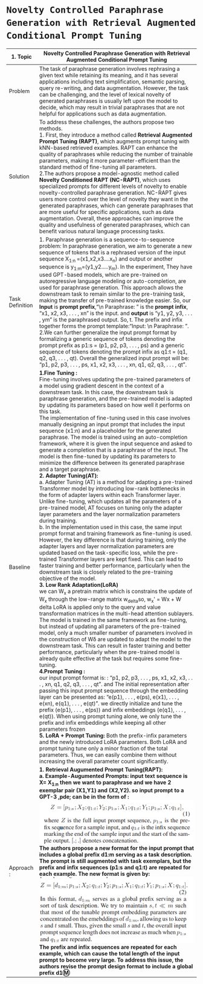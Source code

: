 # `Novelty Controlled Paraphrase Generation with Retrieval Augmented Conditional Prompt Tuning`


| 1. Topic | Novelty Controlled Paraphrase Generation with Retrieval Augmented Conditional Prompt Tuning|
|-----|--------------------------|
| Problem | The task of paraphrase generation involves rephrasing a given text while retaining its meaning, and it has several applications including text simplification, semantic parsing, query re-writing, and data augmentation. However, the task can be challenging, and the level of lexical novelty of generated paraphrases is usually left upon the model to decide, which may result in trivial paraphrases that are not helpful for applications such as data augmentation.|
| Solution | To address these challenges, the authors propose two methods. <br />1. First, they introduce a method called <strong>Retrieval Augmented Prompt Tuning (RAPT)</strong>, which augments prompt tuning with kNN-based retrieved examples. RAPT can enhance the quality of paraphrases while reducing the number of trainable parameters, making it more parameter-efficient than the standard method of fine-tuning all parameters. <br />2.The authors propose a model-agnostic method called <strong>Novelty Conditioned RAPT (NC-RAPT)</strong>, which uses specialized prompts for different levels of novelty to enable novelty-controlled paraphrase generation. NC-RAPT gives users more control over the level of novelty they want in the generated paraphrases, which can generate paraphrases that are more useful for specific applications, such as data augmentation. Overall, these approaches can improve the quality and usefulness of generated paraphrases, which can benefit various natural language processing tasks.|
| Task Definition | 1. Paraphrase generation is a sequence-to-sequence problem: In paraphrase generation, we aim to generate a new sequence of tokens that is a rephrased version of the input sequence X<sub>1:n </sub>=(x1,x2,x3....x<sub>n</sub>) and output or another sequence is  y<sub>1:m</sub>=(y1,y2.....y<sub>m</sub>). In the experiment, They have used GPT-based models, which are pre-trained on autoregressive language modeling or auto-completion, are used for paraphrase generation. This approach allows the downstream task to remain similar to the pre-training task, making the transfer of pre-trained knowledge easier.  So, our <strong>Input </strong>is  <strong>prompt prefix</strong>,“\n Paraphrase: ” is the <strong>prompt infix</strong>, “x1, x2, x3, . . . , xn” is the input. and <strong>output</strong> is “y1, y2, y3, . . . , ym” is the paraphrased output. So, t. The prefix and infix together forms the prompt template:“Input: \n Paraphrase: ”. <br />2.We can further generalize the input prompt format by formalizing a generic sequence of tokens denoting the prompt prefix as p1:s = (p1, p2, p3, . . . , ps) and a generic sequence of tokens denoting the prompt infix as q1:t = (q1, q2, q3, . . . , qt). Overall the generalized input prompt will be: “p1, p2, p3, . . . , ps, x1, x2, x3, . . . , xn, q1, q2, q3, . . . , qt”.|
| Baseline |<strong>1.Fine Tuning :</strong> <br />Fine-tuning involves updating the pre-trained parameters of a model using gradient descent in the context of a downstream task. In this case, the downstream task is paraphrase generation, and the pre-trained model is adapted by updating its parameters based on how well it performs on this task.<br /> The implementation of fine-tuning used in this case involves manually designing an input prompt that includes the input sequence (x1:n) and a placeholder for the generated paraphrase. The model is trained using an auto-completion framework, where it is given the input sequence and asked to generate a completion that is a paraphrase of the input. The model is then fine-tuned by updating its parameters to minimize the difference between its generated paraphrase and a target paraphrase.<br /><strong>2. Adapter Tuning(AT):</strong><br /> a. Adapter Tuning (AT) is a method for adapting a pre-trained Transformer model by introducing low-rank bottlenecks in the form of adapter layers within each Transformer layer. Unlike fine-tuning, which updates all the parameters of a pre-trained model, AT focuses on tuning only the adapter layer parameters and the layer normalization parameters during training.<br />b. In the implementation used in this case, the same input prompt format and training framework as fine-tuning is used. However, the key difference is that during training, only the adapter layers and layer normalization parameters are updated based on the task-specific loss, while the pre-trained Transformer layers are kept fixed. This can lead to faster training and better performance, particularly when the downstream task is closely related to the pre-training objective of the model.<br /><strong>3. Low Rank Adaptation(LoRA) </strong><br />we can  W<sub>x</sub> a pretrain matrix which is constrains the update of  W<sub>x</sub> through the low-range matrix w<sub>delta</sub>so, w<sub>x</sub>' = Wx + W delta LoRA is applied only to the query and value transformation matrices in the multi-head attention sublayers. The model is trained in the same framework as fine-tuning, but instead of updating all parameters of the pre-trained model, only a much smaller number of parameters involved in the construction of Wδ are updated to adapt the model to the downstream task. This can result in faster training and better performance, particularly when the pre-trained model is already quite effective at the task but requires some fine-tuning.<br /><strong>4.Prompt Tuning :</strong><br /> our input prompt format is: : “p1, p2, p3, . . . , ps, x1, x2, x3, . . . , xn, q1, q2, q3, . . . , qt”.  and The initial representation after passing this input prompt sequence through the embedding layer can be presented as: “e(p1), . . . , e(ps), e(x1), . . . , e(xn), e(q1), . . . , e(qt)”. we directly initialize and tune the prefix (e(p1), . . . , e(ps)) and infix embeddings (e(q1), . . . , e(qt)). When using prompt tuning alone, we only tune the prefix and infix embeddings  while keeping all other parameters frozen <br /><strong>5. LoRA + Prompt Tuning:</strong> Both the prefix-infix parameters and the newly introduced LoRA parameters. Both LoRA and prompt tuning tune only a minor fraction of the total parameters. Thus, we can easily combine them without increasing the overall parameter count significantly.<br/>|
| Approach : | <strong>1. Retrieval Augumented Prompt Tuning(RAPT):</strong><br /> <strong>a. Example-Augumented Prompts: input text sequence is X= X<sub>1:n</sub> then we want to paraphrase and we have 2 exemplar pair (X1,Y1) and (X2,Y2). so input prompt to a GPT-3 ,pde; can be in the form of : <br /> ![alt text](https://github.com/ayushkoirala/Master-Thesis-Paper-Reading/blob/main/image/aug-p1.png)<br /> The authors propose a new format for the input prompt that includes a global prefix d1:m serving as a task description. The prompt is still augmented with task exemplars, but the prefix and infix sequences (p1:s and q1:t) are repeated for each example. The new format is given by: ![alt text](https://github.com/ayushkoirala/Master-Thesis-Paper-Reading/blob/main/image/aug-p2.png)<br/> The prefix and infix sequences are repeated for each example, which can cause the total length of the input prompt to become very large. To address this issue, the authors revise the prompt design format to include a global prefix <strong>d1:m:</strong></strong>